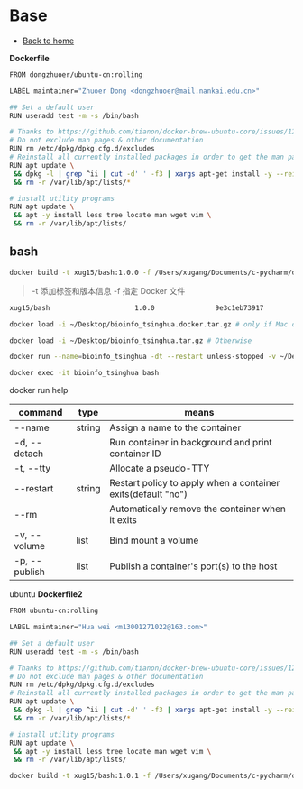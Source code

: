 # Base
* [Back to home](../README.md)

**Dockerfile**
```bash
FROM dongzhuoer/ubuntu-cn:rolling

LABEL maintainer="Zhuoer Dong <dongzhuoer@mail.nankai.edu.cn>"

## Set a default user 
RUN useradd test -m -s /bin/bash

# Thanks to https://github.com/tianon/docker-brew-ubuntu-core/issues/122#issuecomment-380529430
# Do not exclude man pages & other documentation
RUN rm /etc/dpkg/dpkg.cfg.d/excludes
# Reinstall all currently installed packages in order to get the man pages back (just reinstall packages used in lulab/teaching doesn't work, `coreutils util-linux debianutils procps gzip tar grep sed less` )
RUN apt update \
 && dpkg -l | grep ^ii | cut -d' ' -f3 | xargs apt-get install -y --reinstall \
 && rm -r /var/lib/apt/lists/*

# install utility programs
RUN apt update \
 && apt -y install less tree locate man wget vim \
 && rm -r /var/lib/apt/lists/
```

## bash
```sh
docker build -t xug15/bash:1.0.0 -f /Users/xugang/Documents/c-pycharm/docker_hw/a1.base/Dockfile /Users/xugang/Documents/c-pycharm/docker_hw/b1.bash
```
> -t 添加标签和版本信息
> -f 指定 Docker 文件
```sh
xug15/bash                     1.0.0               9e3c1eb73917        10 minutes ago      266MB
```

```sh
docker load -i ~/Desktop/bioinfo_tsinghua.docker.tar.gz # only if Mac or Windows 10 Pro

docker load -i ~/Desktop/bioinfo_tsinghua.tar.gz # Otherwise

docker run --name=bioinfo_tsinghua -dt --restart unless-stopped -v ~/Desktop/bioinfo_tsinghua_share:/home/test/share bioinfo_tsinghua # run

docker exec -it bioinfo_tsinghua bash

```
docker run help

|command | type|means |
|-|-|-|
|--name|  string|Assign a name to the container|
|-d, --detach| | Run container in background and print container ID|
| -t, --tty| | Allocate a pseudo-TTY|
|--restart| string|Restart policy to apply when a container exits(default "no")|
|--rm| |Automatically remove the container when it exits|
|-v, --volume| list|Bind mount a volume|
|-p, --publish| list|Publish a container's port(s) to the host|


ubuntu
**Dockerfile2**
```bash
FROM ubuntu-cn:rolling

LABEL maintainer="Hua wei <m13001271022@163.com>"

## Set a default user 
RUN useradd test -m -s /bin/bash

# Thanks to https://github.com/tianon/docker-brew-ubuntu-core/issues/122#issuecomment-380529430
# Do not exclude man pages & other documentation
RUN rm /etc/dpkg/dpkg.cfg.d/excludes
# Reinstall all currently installed packages in order to get the man pages back (just reinstall packages used in lulab/teaching doesn't work, `coreutils util-linux debianutils procps gzip tar grep sed less` )
RUN apt update \
 && dpkg -l | grep ^ii | cut -d' ' -f3 | xargs apt-get install -y --reinstall \
 && rm -r /var/lib/apt/lists/*

# install utility programs
RUN apt update \
 && apt -y install less tree locate man wget vim \
 && rm -r /var/lib/apt/lists/
```

```sh
docker build -t xug15/bash:1.0.1 -f /Users/xugang/Documents/c-pycharm/docker_hw/b1.bash/Dockerfile .
```